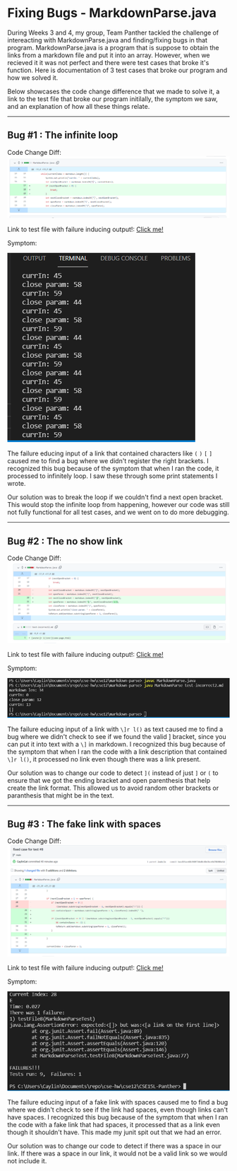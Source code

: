 # Fixing Bugs - MarkdownParse.java
During Weeks 3 and 4, my group, Team Panther tackled the challenge of intereacting with MarkdownParse.java and finding/fixing bugs in that program. MarkdownParse.java is a program that is suppose to obtain the links from a markdown file and put it into an array. However, when we recieved it it was not perfect and there were test cases that broke it's function. Here is documentation of 3 test cases that broke our program and how we solved it.

Below showcases the code change difference that we made to solve it, a link to the test file that broke our program initilally, the symptom we saw, and an explanation of how all these things relate.

---
## Bug #1 : The infinite loop

Code Change Diff:
![Image](/labReport2Images/fixingloop.PNG) 


Link to test file with failure inducing output!: [Click me!](https://github.com/CaylinCat/markdown-parse/blob/main/test-incorrect.md)

Symptom:

![Image](/labReport2Images/infiniteloop.PNG) 

The failure educing input of a link that contained characters like `(` `)` `[` `]` caused me to find a bug where we didn't register the right brackets. 
I recognized this bug because of the symptom that when I ran the code, it processed to infinitely loop. I saw these through some print statements I wrote.

Our solution was to break the loop if we couldn't find a next open bracket. This would stop the infinite loop from happening, however our code was still not fully functional for all test cases, and we went on to do more debugging.

---
## Bug #2 : The no show link

Code Change Diff:
![Image](/labReport2Images/fixedtest1.PNG) 


Link to test file with failure inducing output!: [Click me!](https://github.com/CaylinCat/markdown-parse/blob/main/test-incorrect2.md)

Symptom:

![Image](/labReport2Images/failure2.PNG) 

The failure educing input of a link with `\]r l()` as text caused me to find a bug where we didn't check to see if we found the valid ] bracket, since you can put it into text with a `\]` in markdown. 
I recognized this bug because of the symptom that when I ran the code with a link description that contained `\]r l()`, it processed no link even though there was a link present.

Our solution was to change our code to detect `](` instead of just `]` or `(` to ensure that we got the ending bracket and open parenthesis that help create the link format. This allowed us to avoid random other brackets or paranthesis that might be in the text.

---
## Bug #3 : The fake link with spaces

Code Change Diff:
![Image](/labReport2Images/fixedtest3.PNG) 


Link to test file with failure inducing output!: [Click me!](https://github.com/CaylinCat/CSE15L-Panther/blob/main/test-file8.md)

Symptom:

![Image](/labReport2Images/failure1.PNG) 

The failure educing input of a fake link with spaces caused me to find a bug where we didn't check to see if the link had spaces, even though links can't have spaces. 
I recognized this bug because of the symptom that when I ran the code with a fake link that had spaces, it processed that as a link even though it shouldn't have. This made my junit spit out that we had an error.

Our solution was to change our code to detect if there was a space in our link. If there was a space in our link, it would not be a valid link so we would not include it.



